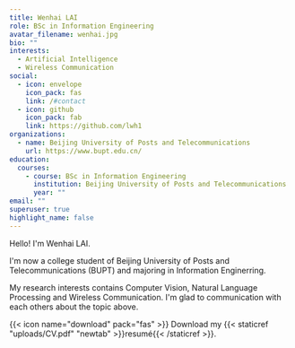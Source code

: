 ```yaml
---
title: Wenhai LAI
role: BSc in Information Engineering
avatar_filename: wenhai.jpg
bio: ""
interests:
  - Artificial Intelligence
  - Wireless Communication
social:
  - icon: envelope
    icon_pack: fas
    link: /#contact
  - icon: github
    icon_pack: fab
    link: https://github.com/lwh1
organizations:
  - name: Beijing University of Posts and Telecommunications
    url: https://www.bupt.edu.cn/
education:
  courses:
    - course: BSc in Information Engineering
      institution: Beijing University of Posts and Telecommunications
      year: ""
email: ""
superuser: true
highlight_name: false
---
```

Hello! I'm Wenhai LAI.

I'm now a college student of Beijing University of Posts and Telecommunications (BUPT) and majoring in Information Enginerring.

My research interests contains Computer Vision, Natural Language Processing and Wireless Communication. I'm glad to communication with each others about the topic above.

{{< icon name="download" pack="fas" >}} Download my {{< staticref "uploads/CV.pdf" "newtab" >}}resumé{{< /staticref >}}.